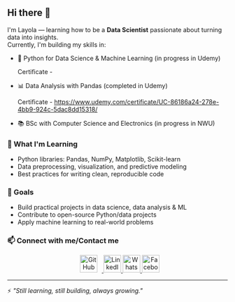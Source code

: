 ## Hi there 👋

I'm Layola — learning how to be a **Data Scientist** passionate about turning data into insights.  
Currently, I'm building my skills in:

- 🐍 Python for Data Science & Machine Learning (in progress in Udemy)

  Certificate - 
- 📊 Data Analysis with Pandas (completed in Udemy)
  
  Certificate - https://www.udemy.com/certificate/UC-86186a24-278e-4bb9-924c-5dac8dd15318/
- 📚 BSc with Computer Science and Electronics (in progress in NWU)  

### 🌱 What I'm Learning
- Python libraries: Pandas, NumPy, Matplotlib, Scikit-learn  
- Data preprocessing, visualization, and predictive modeling  
- Best practices for writing clean, reproducible code  

### 🚀 Goals
- Build practical projects in data science, data analysis & ML  
- Contribute to open-source Python/data projects  
- Apply machine learning to real-world problems  

### 📫 Connect with me/Contact me
<div align="center">
  
  <a href="https://github.com/2000bera">
    <img style="margin: 0 10px;" src="https://github.com/user-attachments/assets/80fd5b58-9eab-4807-bc0a-5ba4bb1f7cc4" alt="GitHub" height="40" />
  </a>
  <a href="https://www.linkedin.com/in/layola-bera-171438213/">
    <img src="https://github.com/user-attachments/assets/bbcfd9c9-d452-4919-8ca6-13529049675a" alt="LinkedIn" height="40" />
  </a>
  <a href="https://wa.me/qr/G464TF7QNBH5E1">
    <img src="https://github.com/user-attachments/assets/aad7b805-8502-4990-93a8-6cc78135d516" alt="WhatsApp" height="40" />
  </a>
  <a href="https://www.facebook.com/layola.bera">
    <img src="https://github.com/user-attachments/assets/bb77df8b-dea8-48a8-927c-9cb9b64fd318" alt="Facebook" height="40" />
  </a>

</div>


---

⚡ *"Still learning, still building, always growing."*
